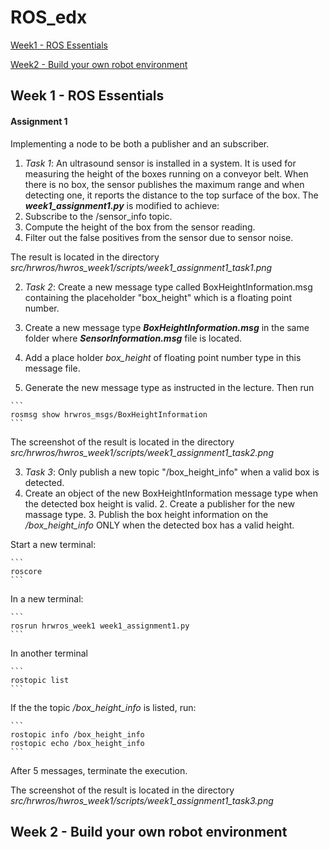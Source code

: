 # ROS_edx

[Week1 - ROS Essentials](#week1)

[Week2 - Build your own robot environment](#week2)

## <a name="week1"> Week 1 - ROS Essentials</a>




#### Assignment 1
Implementing a node to be both a publisher and an subscriber.
1. _Task 1_:
	An ultrasound sensor is installed in a system. It is used for measuring the height of the boxes running on a conveyor belt. When there is no box, the sensor publishes the maximum range and when detecting one, it reports the distance to the top surface of the box. The  ***week1_assignment1.py*** is modified to achieve:
  1. Subscribe to the /sensor_info topic.
  2. Compute the height of the box from the sensor reading.
  3. Filter out the false positives from the sensor due to sensor noise.

The result is located in the directory *src/hrwros/hwros_week1/scripts/week1_assignment1_task1.png*

2. _Task 2_: Create a new message type called BoxHeightInformation.msg containing the placeholder "box_height" which is a floating point number.
  1. Create a new message type ***BoxHeightInformation.msg*** in the same folder where ***SensorInformation.msg*** file is located.

  2. Add a place holder *box_height* of floating point number type in this message file.

  3. Generate the new message type as instructed in the lecture. Then run

	```
	rosmsg show hrwros_msgs/BoxHeightInformation
	```

The screenshot of the result is located in the directory *src/hrwros/hwros_week1/scripts/week1_assignment1_task2.png*

3. _Task 3_: Only publish a new topic "/box_height_info" when a valid box is detected.
  1. Create an object of the new BoxHeightInformation message type when the detected box height is valid.
	2. Create a publisher for the new massage type.
	3. Publish the box height information on the */box_height_info* ONLY when the detected box has a valid height.

Start a new terminal:

	```
	roscore
	```
In a new terminal:

	```
	rosrun hrwros_week1 week1_assignment1.py
	```
In another terminal

	```
	rostopic list
	```
If the the topic */box_height_info* is listed, run:

	```
	rostopic info /box_height_info
	rostopic echo /box_height_info
	```

After 5 messages, terminate the execution.

The screenshot of the result is located in the directory *src/hrwros/hwros_week1/scripts/week1_assignment1_task3.png*



## <a name="week2"> Week 2 - Build your own robot environment </a>
